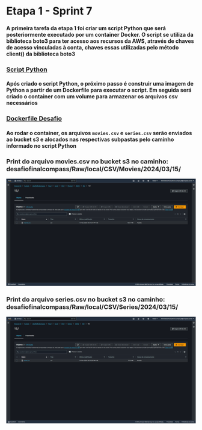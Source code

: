 # Etapa 1 - Sprint 7

#### A primeira tarefa da etapa 1 foi criar um script Python que será posteriormente executado por um container Docker. O script se utiliza da biblioteca boto3 para ter acesso aos recursos da AWS, através de chaves de acesso vinculadas à conta, chaves essas utilizadas pelo método client() da biblioteca boto3

### [Script Python](./desafio_pt1.py)

#### Após criado o script Python, o próximo passo é construir uma imagem de Python a partir de um Dockerfile para executar o script. Em seguida será criado o container com um volume para armazenar os arquivos csv necessários

### [Dockerfile Desafio](./Dockerfile)

#### Ao rodar o container, os arquivos `movies.csv` e `series.csv` serão enviados ao bucket s3 e alocados nas respectivas subpastas pelo caminho informado no script Python

### Print do arquivo movies.csv no bucket s3 no caminho: desafiofinalcompass/Raw/local/CSV/Movies/2024/03/15/

![](./movies_csv.png)

### Print do arquivo series.csv no bucket s3 no caminho: desafiofinalcompass/Raw/local/CSV/Series/2024/03/15/

![](./series_csv.png)
